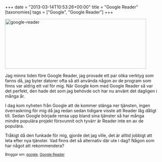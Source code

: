 +++
date = "2013-03-14T10:53:26+00:00"
title = "Google Reader"
[taxonomies]
tags = ["Google", "Google Reader"]
+++

[<img src="/images/2013/03/google-reader.png" alt="google-reader" width="465" height="165" class="aligncenter size-full wp-image-1249" />][1]

Jag minns tiden före Google Reader, jag provade ett par olika verktyg som fanns då, jag byter datorer ofta så att använda någon av de program som finns var aldrig ett val för mig. När Google kom med Google Reader så var det perfekt, den hade det som jag behövde och har nu använt det dagligen i många år.

I dag kom nyheten från Google att de kommer stänga ner tjänsten, ingen överraskning för mig då jag redan sedan tidigare visste att Reader låg dåligt till. Sedan Google började rensa upp bland sina tjänster så har många mindre populära projekt försvunnit och tyvärr är Reader inte en av de populära.

Tråkigt då den funkade för mig, gjorde det jag ville, det är alltid jobbigt att leta efter nya tjänster. Vad finns det så alternativ där ute i dag? Någon som har något att rekommendera?

<small> <p class='technorati-tags'>
  Bloggar om: <a class='technorati-link' href='http://bloggar.se/om/google' rel='tag' target='_self'>google</a>, <a class='technorati-link' href='http://bloggar.se/om/Google+Reader' rel='tag' target='_self'>Google Reader</a>
</p></small>

 [1]: /images/2013/03/google-reader.png
